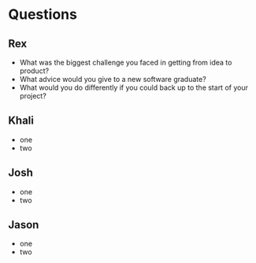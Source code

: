 # Questions

## Rex

- What was the biggest challenge you faced in getting from idea to product?
- What advice would you give to a new software graduate?
- What would you do differently if you could back up to the start of your project?

## Khali

- one
- two

## Josh

- one
- two

## Jason

- one
- two
